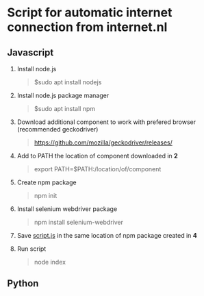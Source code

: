 # Script for automatic internet connection from internet.nl

## Javascript 
1. Install node.js
    > $sudo apt install nodejs
2. Install node.js package manager
    > $sudo apt install npm

3. Download additional component to work with prefered browser (recommended geckodriver)
    > https://github.com/mozilla/geckodriver/releases/
4. Add to PATH the location of component downloaded in **2**
    > export PATH=$PATH:/location/of/component
5. Create npm package 
    > npm init
6.  Install selenium webdriver package
    > npm install selenium-webdriver
7. Save [script.js](https://github.com/saraferreirascf/Automatic-connection-test/blob/main/script.js) in the same location of npm package created in **4**
8. Run script
    > node index
    

## Python





